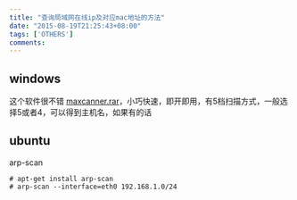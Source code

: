```yaml
---
title: "查询局域网在线ip及对应mac地址的方法"
date: "2015-08-19T21:25:43+08:00"
tags: ['OTHERS']
comments: 
---
```



## windows

这个软件很不错 [maxcanner.rar](http://7xivdp.com1.z0.glb.clouddn.com/2015/08/1360260925.rar)，小巧快速，即开即用，有5档扫描方式，一般选择5或者4，可以得到主机名，如果有的话

## ubuntu

arp-scan

```
# apt-get install arp-scan
# arp-scan --interface=eth0 192.168.1.0/24
```